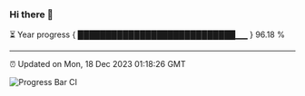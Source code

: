 ### Hi there 👋

⏳ Year progress { ████████████████████████████▁▁ } 96.18 %

---

⏰ Updated on Mon, 18 Dec 2023 01:18:26 GMT

![Progress Bar CI](https://github.com/ZhaoGui/ZhaoGui/workflows/Progress%20Bar%20CI/badge.svg)
